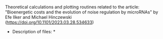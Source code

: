 Theoretical calculations and plotting routines related to the article:
"Bioenergetic costs and the evolution of noise regulation by microRNAs"
by Efe Ilker and Michael Hinczewski (https://doi.org/10.1101/2023.03.28.534633)

* Description of files: *
